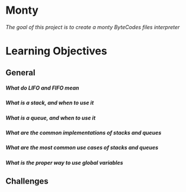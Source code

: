 # Monty

###### The goal of this project is to create a monty ByteCodes files interpreter

# Learning Objectives

## General

##### What do LIFO and FIFO mean

##### What is a stack, and when to use it

##### What is a queue, and when to use it

##### What are the common implementations of stacks and queues

##### What are the most common use cases of stacks and queues

##### What is the proper way to use global variables

## Challenges
